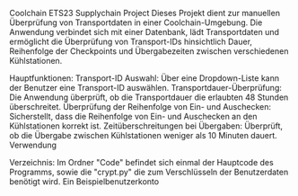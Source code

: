 Coolchain ETS23 Supplychain Project
Dieses Projekt dient zur manuellen Überprüfung von Transportdaten in einer Coolchain-Umgebung. Die Anwendung verbindet sich mit einer Datenbank, lädt Transportdaten und ermöglicht die Überprüfung von Transport-IDs hinsichtlich Dauer, Reihenfolge der Checkpoints und Übergabezeiten zwischen verschiedenen Kühlstationen.

Hauptfunktionen:
Transport-ID Auswahl: Über eine Dropdown-Liste kann der Benutzer eine Transport-ID auswählen.
Transportdauer-Überprüfung: Die Anwendung überprüft, ob die Transportdauer die erlaubten 48 Stunden überschreitet.
Überprüfung der Reihenfolge von Ein- und Auschecken: Sicherstellt, dass die Reihenfolge von Ein- und Auschecken an den Kühlstationen korrekt ist.
Zeitüberschreitungen bei Übergaben: Überprüft, ob die Übergabe zwischen Kühlstationen weniger als 10 Minuten dauert.
Verwendung

Verzeichnis:
Im Ordner "Code" befindet sich einmal der Hauptcode des Programms, sowie die "crypt.py" die zum Verschlüsseln der Benutzerdaten benötigt wird.
Ein Beispielbenutzerkonto
